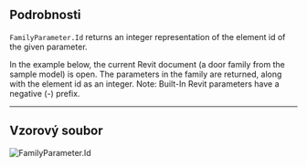 ## Podrobnosti
`FamilyParameter.Id` returns an integer representation of the element id of the given parameter.

In the example below, the current Revit document (a door family from the sample model) is open. The parameters in the family are returned, along with the element id as an integer. Note: Built-In Revit parameters have a negative (-) prefix.
___
## Vzorový soubor

![FamilyParameter.Id](./Revit.Elements.FamilyParameter.Id_img.jpg)
